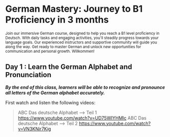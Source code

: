 # **German Mastery: Journey to B1 Proficiency in 3 months**
<sub>Join our immersive German course, designed to help you reach a B1 level proficiency in Deutsch. With daily tasks and engaging activities, you'll steadily progress towards your language goals. Our experienced instructors and supportive community will guide you along the way. Get ready to master German and unlock new opportunities for communication and personal growth. Willkommen!

  
## Day 1 : Learn the German Alphabet and Pronunciation 
***By the end of this class, learners will be able to recognize and pronounce all letters of the German alphabet accurately.***

  First watch and listen the following videos: 
  
  > ABC Das deutsche Alphabet --> Teil 1 https://www.youtube.com/watch?v=UD75WIYHMlc
  > ABC Das deutsche Alphabet --> Teil 2 https://www.youtube.com/watch?v=VN3KNir7Kig
